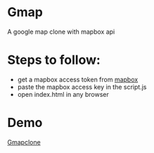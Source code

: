# Gmap
A google map clone with mapbox api

# Steps to follow:
* get a mapbox access token from [mapbox](https://www.mapbox.com/)
* paste the mapbox access key in the script.js
* open index.html in any browser

# Demo
[Gmapclone](https://gmapclone.netlify.app/)